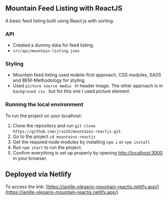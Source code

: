 ## Mountain Feed Listing with ReactJS

A basic feed listing built using React.js with sorting.

### API
* Created a dummy data for feed listing.
* `src/api/mountain-listing.json`

### Styling
* Mountain feed listing used mobile-first approach, CSS modules, SASS and BEM-Methodology for styling.
* Used  `picture source media ` in header image. The other approach is in  `background css ` but for this one I used picture element.

### Running the local environment ###

To run the project on your localhost:
  1. Clone the repository and run `git clone https://github.com/jrso15/mountains-reactjs.git`.
  2. Go to the project `cd mountains-reactjs`
  3. Get the required node modules by installing `npm i` or `npm install`
  4. Run `npm start` to run the project.
  7. Confirm everything is set up properly by opening [http://localhost:3000](http://localhost:3000) in your browser.


## Deployed via Netlify

To access the link: 
[https://janille-olegario-mountain-reactjs.netlify.app/](https://janille-olegario-mountain-reactjs.netlify.app/)
